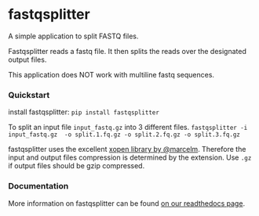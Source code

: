 # fastqsplitter

A simple application to split FASTQ files.

Fastqsplitter reads a fastq
file. It then splits the reads over the designated output files.

This application does NOT work with multiline fastq sequences.

### Quickstart

install fastqsplitter:
```pip install fastqsplitter```

To split an input file `input_fastq.gz` into 3 different files.
`fastqsplitter -i input_fastq.gz 
-o split.1.fq.gz -o split.2.fq.gz -o split.3.fq.gz`

fastqsplitter uses the excellent [xopen library by @marcelm](
-https://github.com/marcelm/xopen). Therefore the input and output files 
compression is determined by the extension. Use ``.gz`` if output files should
be gzip compressed. 

### Documentation

More information on fastqsplitter can be found [on our readthedocs page](
https://fastqsplitter.readthedocs.io/).